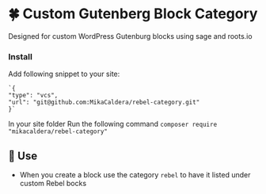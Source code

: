 # :four_leaf_clover: Custom Gutenberg Block Category

Designed for custom WordPress Gutenburg blocks using sage and roots.io

### Install
Add following snippet to your site: 

    `{
	"type": "vcs",
	"url": "git@github.com:MikaCaldera/rebel-category.git"
	}`


In your site folder Run the following command
`composer require "mikacaldera/rebel-category"`

## :triangular_ruler: Use

-   When you create a block use the category  `rebel`  to have it listed under custom Rebel bocks
